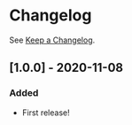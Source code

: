 # Changelog

See [Keep a Changelog](http://keepachangelog.com/).

## [1.0.0] - 2020-11-08
### Added
- First release!
